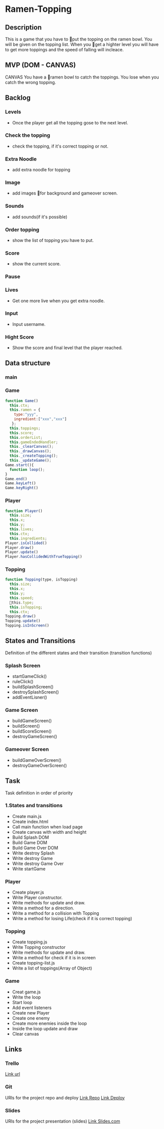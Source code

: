 # Ramen-Topping


## Description
This is a game that you have to put the topping on the ramen bowl. You will be given on the topping list. When you get a highter level you will have to get more toppings and the speed of falling will incleace.


## MVP (DOM - CANVAS)
CANVAS You have a ramen bowl to catch the toppings. You lose when you catch the wrong topping.


## Backlog
### Levels
- Once the player get all the topping gose to the next level.

### Check the topping
- check the topping, if it's correct topping or not.

### Extra Noodle
- add extra noodle for topping

### Image
- add images for background and gameover screen.

### Sounds
- add sounds(if it's possible)

### Order topping
- show the list of topping you have to put.

### Score
- show the current score.

### Pause

### Lives
- Get one more live when you get extra noodle.

### Input
- Input username.

### Hight Score
- Show the score and final level that the player reached.


## Data structure
### main


### Game
```javascript
function Game()
  this.ctx;
  this.ramen = {
    type:"yyy",
    ingredient:["xxx","xxx"]
   };
  this.toppings;
  this.score;
  this.orderList;
  this.gameEndedHandler;
  this._clearCanvas();
  this._drawCanvas();
  this._createTopping();
  this._updateGame();
Game.start(){
  function loop();
}
Game.end()
Game.keyLeft()
Game.keyRight()
```

### Player
```javascript
function Player()
  this.size;
  this.x;
  this.y;
  this.lives;
  this.ctx;
  this.ingredients; 
Player.isCollided()
Player.draw()
Player.update()
Player.hasCollidedWithTrueTopping()
```

### Topping
```javascript
function Topping(type, isTopping)
  this.size;
  this.x;
  this.y;
  this.speed;
  this.type;
  this.isTopping;
  this.ctx;
Topping.draw()
Topping.update()
Topping.isInScreen()
```

## States and Transitions
Definition of the different states and their transition (transition functions)

### Splash Screen
- startGameClick()
- ruleClick()
- buildSplashScreen()
- destroySplashScreen()
- addEventLisner()

### Game Screen
- buildGameScreen()
- buildScreen()
- buildScoreScreen()
- destroyGameScreen()

### Gameover Screen
- buildGameOverScreen()
- destroyGameOverScreen()

## Task
Task definition in order of priority

### 1.States and transitions
- Create main.js
- Create index.html
- Call main function when load page
- Create canvas with width and height
- Build Splash DOM
- Build Game DOM
- Build Game Over DOM
- Write destroy Splash
- Write destroy Game
- Write destroy Game Over
- Write startGame

### Player
- Create player.js
- Write Player constructor.
- Write methods for update and draw.
- Write a method for a direction.
- Write a method for a collision with Topping
- Write a method for losing Life(check if it is correct topping)

### Topping
- Create topping.js 
- Write Topping constructor
- Write methods for update and draw.  
- Write a method for check if it is in screen
- Create topping-list.js
- Write a list of toppings(Array of Object)

### Game
- Creat game.js 
- Write the loop
- Start loop 
- Add event listeners
- Create new Player
- Create one enemy
- Create more enemies inside the loop
- Inside the loop update and draw
- Clear canvas

## Links

### Trello
[Link url](https://trello.com)


### Git
URls for the project repo and deploy
[Link Repo](https://github.com/YoshitsuguNagao/Ramen-Topping)
[Link Deploy](http://github.com)


### Slides
URls for the project presentation (slides)
[Link Slides.com](http://slides.com)
